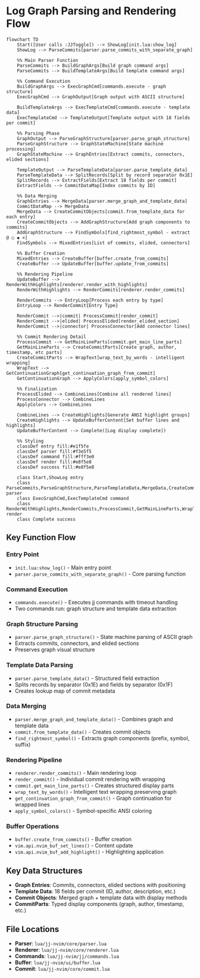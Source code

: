 # Log Graph Parsing and Rendering Flow

```mermaid
flowchart TD
    Start([User calls :JJToggle]) --> ShowLog[init.lua:show_log]
    ShowLog --> ParseCommits[parser.parse_commits_with_separate_graph]
    
    %% Main Parser Function
    ParseCommits --> BuildGraphArgs[Build graph command args]
    ParseCommits --> BuildTemplateArgs[Build template command args]
    
    %% Command Execution
    BuildGraphArgs --> ExecGraphCmd[commands.execute - graph structure]
    ExecGraphCmd --> GraphOutput[Graph output with ASCII structure]
    
    BuildTemplateArgs --> ExecTemplateCmd[commands.execute - template data]
    ExecTemplateCmd --> TemplateOutput[Template output with 18 fields per commit]
    
    %% Parsing Phase
    GraphOutput --> ParseGraphStructure[parser.parse_graph_structure]
    ParseGraphStructure --> GraphStateMachine[State machine processing]
    GraphStateMachine --> GraphEntries[Extract commits, connectors, elided sections]
    
    TemplateOutput --> ParseTemplateData[parser.parse_template_data]
    ParseTemplateData --> SplitRecords[Split by record separator 0x1E]
    SplitRecords --> ExtractFields[Extract 18 fields per commit]
    ExtractFields --> CommitDataMap[Index commits by ID]
    
    %% Data Merging
    GraphEntries --> MergeData[parser.merge_graph_and_template_data]
    CommitDataMap --> MergeData
    MergeData --> CreateCommitObjects[commit.from_template_data for each entry]
    CreateCommitObjects --> AddGraphStructure[Add graph components to commits]
    AddGraphStructure --> FindSymbols[find_rightmost_symbol - extract @ ○ ◆ ×]
    FindSymbols --> MixedEntries[List of commits, elided, connectors]
    
    %% Buffer Creation
    MixedEntries --> CreateBuffer[buffer.create_from_commits]
    CreateBuffer --> UpdateBuffer[buffer.update_from_commits]
    
    %% Rendering Pipeline
    UpdateBuffer --> RenderWithHighlights[renderer.render_with_highlights]
    RenderWithHighlights --> RenderCommits[renderer.render_commits]
    
    RenderCommits --> EntryLoop[Process each entry by type]
    EntryLoop --> RenderCommit{Entry Type}
    
    RenderCommit -->|commit| ProcessCommit[render_commit]
    RenderCommit -->|elided| ProcessElided[render_elided_section]
    RenderCommit -->|connector| ProcessConnector[Add connector lines]
    
    %% Commit Rendering Detail
    ProcessCommit --> GetMainLineParts[commit.get_main_line_parts]
    GetMainLineParts --> CreateCommitParts[Create graph, author, timestamp, etc parts]
    CreateCommitParts --> WrapText[wrap_text_by_words - intelligent wrapping]
    WrapText --> GetContinuationGraph[get_continuation_graph_from_commit]
    GetContinuationGraph --> ApplyColors[apply_symbol_colors]
    
    %% Finalization
    ProcessElided --> CombineLines[Combine all rendered lines]
    ProcessConnector --> CombineLines
    ApplyColors --> CombineLines
    
    CombineLines --> CreateHighlights[Generate ANSI highlight groups]
    CreateHighlights --> UpdateBufferContent[Set buffer lines and highlights]
    UpdateBufferContent --> Complete([Log display complete])
    
    %% Styling
    classDef entry fill:#e1f5fe
    classDef parser fill:#f3e5f5
    classDef command fill:#fff3e0
    classDef render fill:#e8f5e8
    classDef success fill:#e8f5e8
    
    class Start,ShowLog entry
    class ParseCommits,ParseGraphStructure,ParseTemplateData,MergeData,CreateCommitObjects parser
    class ExecGraphCmd,ExecTemplateCmd command
    class RenderWithHighlights,RenderCommits,ProcessCommit,GetMainLineParts,WrapText,ApplyColors render
    class Complete success
```

## Key Function Flow

### Entry Point
- `init.lua:show_log()` - Main entry point
- `parser.parse_commits_with_separate_graph()` - Core parsing function

### Command Execution
- `commands.execute()` - Executes jj commands with timeout handling
- Two commands run: graph structure and template data extraction

### Graph Structure Parsing
- `parser.parse_graph_structure()` - State machine parsing of ASCII graph
- Extracts commits, connectors, and elided sections
- Preserves graph visual structure

### Template Data Parsing  
- `parser.parse_template_data()` - Structured field extraction
- Splits records by separator (0x1E) and fields by separator (0x1F)
- Creates lookup map of commit metadata

### Data Merging
- `parser.merge_graph_and_template_data()` - Combines graph and template data
- `commit.from_template_data()` - Creates commit objects
- `find_rightmost_symbol()` - Extracts graph components (prefix, symbol, suffix)

### Rendering Pipeline
- `renderer.render_commits()` - Main rendering loop
- `render_commit()` - Individual commit rendering with wrapping
- `commit.get_main_line_parts()` - Creates structured display parts
- `wrap_text_by_words()` - Intelligent text wrapping preserving graph
- `get_continuation_graph_from_commit()` - Graph continuation for wrapped lines
- `apply_symbol_colors()` - Symbol-specific ANSI coloring

### Buffer Operations
- `buffer.create_from_commits()` - Buffer creation
- `vim.api.nvim_buf_set_lines()` - Content update
- `vim.api.nvim_buf_add_highlight()` - Highlighting application

## Key Data Structures

- **Graph Entries**: Commits, connectors, elided sections with positioning
- **Template Data**: 18 fields per commit (ID, author, description, etc.)
- **Commit Objects**: Merged graph + template data with display methods
- **CommitParts**: Typed display components (graph, author, timestamp, etc.)

## File Locations

- **Parser**: `lua/jj-nvim/core/parser.lua`
- **Renderer**: `lua/jj-nvim/core/renderer.lua`
- **Commands**: `lua/jj-nvim/jj/commands.lua`
- **Buffer**: `lua/jj-nvim/ui/buffer.lua`
- **Commit**: `lua/jj-nvim/core/commit.lua`